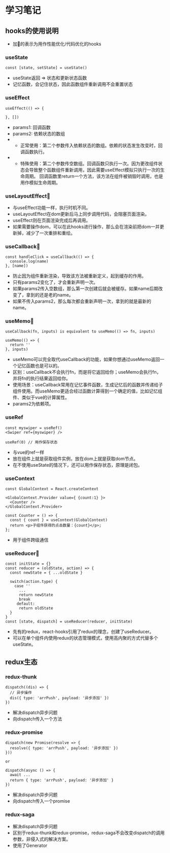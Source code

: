 # 学习笔记

## hooks的使用说明
- 加🌟的表示为用作性能优化/代码优化的hooks

### useState
```
const [state, setState] = useState()
```
- useState返回 => 状态和更新状态函数
- 记忆函数，会记住状态，因此函数组件重新调用不会重置状态

### useEffect
```
useEffect(() => {

}, [])
``` 
- params1: 回调函数
- params2: 依赖状态的数组
- - 正常使用：第二个参数传入依赖状态的数组。依赖的状态发生改变时，回调函数执行。
- - 特殊使用：第二个参数传空数组。回调函数只执行一次。因为更改组件状态会导致整个函数组件重新调用，因此需要useEffect模拟只执行一次的生命周期。 回调函数里return一个方法，该方法在组件被销毁时调用，也是用作模拟生命周期。

### useLayoutEffect🌟
- 与useEffect功能一样，执行时机不同。
- useLayoutEffect在dom更新后马上同步调用代码，会阻塞页面渲染。
- useEffect则在页面渲染完成后再调用。
- 如果需要操作dom，可以在此hooks进行操作，那么会在渲染前把dom一并更新掉，减少了一次重排和重绘。

### useCallback🌟
```
const handleClick = useCallback(() => {
  console.log(name)
}, [name])
``` 
- 防止因为组件重新渲染，导致该方法被重新定义，起到缓存的作用。
- 只有params2变化了，才会重新声明一次。
- 如果params2传入空数组，那么第一次创建后就会被缓存。如果name后期改变了，拿到的还是老的name。
- 如果不传入params2，那么每次都会重新声明一次，拿到的就是最新的name。

### useMemo🌟
```
useCallback(fn, inputs) is equivalent to useMemo(() => fn, inputs)

useMemo(() => {
  return ''
}, inputs)
```
- useMemo可以完全取代useCallback的功能，如果你想通过useMemo返回一个记忆函数也是可以的。
- 区别：useCallback不会执行fn，而是将它返回给你；useMemo会执行fn，并将fn的执行结果返回给你。
- 使用场景：useCallback常用在记忆事件函数，生成记忆后的函数并传递给子组件使用。而useMemo更适合经过函数计算得到一个确定的值，比如记忆组件、类似于vue的计算属性。
- params2为依赖项。

### useRef
```
const myswiper = useRef()
<Swiper ref={myswiper} />

useRef(0) // 用作保存状态
```
- 与vue的ref一样
- 放在组件上就是获取组件实例，放在dom上就是获取dom节点。
- 在不使用useState的情况下，还可以用作保存状态，原理是闭包。 

### useContext
```
const GlobalContext = React.createContext

<GlobalContext.Provider value={ {count:1} }>
  <Counter />
</GlobalContext.Provider>

const Counter = () => {
  const { count } = useContext(GlobalContext)
  return <p>子组件获得的点击数量：{count}</p>;
};
```
- 用于组件跨级通信

### useReducer🌟
```
const initState = {}
const reducer = (oldState, action) => {
  const newState = { ...oldState }

  switch(action.type) {
    case ''
      ...
      return newState
      break
     default:
      return oldState
  }
}
const [state, dispatch] = useReducer(reducer, initState)
```
- 先有的redux，react-hooks引用了redux的理念，创建了useReducer。
- 可以在单个组件内使用redux的状态管理模式，使用高内聚的方式代替多个useState。

## redux生态
### redux-thunk
```
dispatch((dis) => {
  // 异步操作
  dis({ type: 'arrPush', payload: '异步添加' })
})
```
- 解决dispatch异步问题
- 向dispatch传入一个方法

### redux-promise
```
dispatch(new Promise(resolve => {
  resolve({ type: 'arrPush', payload: '异步添加' })
}))

or

dispatch(async () => {
  await ...
  return { type: 'arrPush', payload: '异步添加' }
})
```
- 解决dispatch异步问题
- 向dispatch传入一个promise

### redux-saga
- 解决dispatch异步问题
- 区别于redux-thunk和redux-promise，redux-saga不会改变dispatch的调用参数，非侵入式的解决方案。
- 使用了Generator